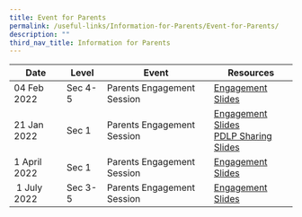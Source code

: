 ```yaml
---
title: Event for Parents
permalink: /useful-links/Information-for-Parents/Event-for-Parents/
description: ""
third_nav_title: Information for Parents
---
```



| Date | Level | Event |	Resources
| -------- | -------- | -------- | -------- |
| 04 Feb 2022     | Sec 4-5     | Parents Engagement Session 	     |[Engagement Slides]()
|21 Jan 2022|Sec 1|Parents Engagement Session|[Engagement Slides]()<br>[PDLP Sharing Slides](/files/2022%20Sec%201%20PDLP%20Parent%20Engagement%20Deck%20For%20Sharing.pdf)
|1 April 2022|Sec 1|Parents Engagement Session|[Engagement Slides]()
| 1 July 2022|Sec 3-5|Parents Engagement Session|[Engagement Slides]()
